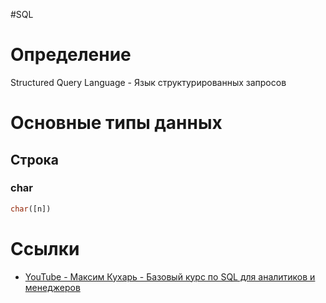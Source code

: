 #SQL
# Определение
Structured Query Language - Язык структурированных запросов
# Основные типы данных
## Строка
### char
```sql
char([n])
```

# Ссылки
- [YouTube - Максим Кухарь - Базовый курс по SQL для аналитиков и менеджеров](https://youtube.com/playlist?list=PLKl9v2TQvIkq4i_hZwZ1PmobxJSkIGwBf&si=isj-N83hn2N_WH4a)